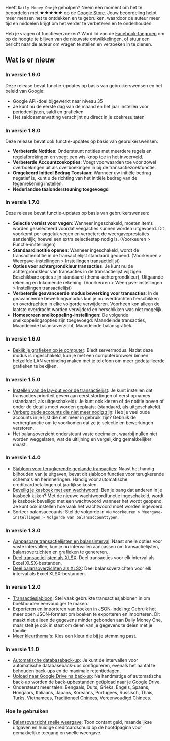Heeft `Daily Money One` je geholpen?  Neem een moment om het te beoordelen met ★★★★★ op de [Google Store](https://play.google.com/store/apps/details?id=com.colaorange.dailymoneyone). Jouw beoordeling helpt meer mensen het te ontdekken en te gebruiken, waardoor de auteur meer tijd en middelen krijgt om het verder te verbeteren en te onderhouden.

Heb je vragen of functieverzoeken? Word lid van de [Facebook-fangroep](https://www.facebook.com/colaorange.daily.money) om op de hoogte te blijven van de nieuwste ontwikkelingen, of stuur een bericht naar de auteur om vragen te stellen en verzoeken in te dienen.

## Wat is er nieuw

### In versie 1.9.0  
Deze release bevat functie-updates op basis van gebruikerswensen en het beleid van Google:
* Google API-doel bijgewerkt naar niveau 35  
* Je kunt nu de eerste dag van de maand en het jaar instellen voor periodenlijsten, saldi en grafieken  
* Het saldosamenvatting verschijnt nu direct in je zoekresultaten  

### In versie 1.8.0  
Deze release bevat ook functie-updates op basis van gebruikerswensen:
* **Verbeterde Notities**: Ondersteunt notities met meerdere regels en regelafbrekingen en voegt een wis-knop toe in het invoerveld.
* **Verbeterde Accountzoekopties**: Voegt voorwaarden toe voor zowel overboekingen uit als overboekingen in bij de transactiezoekfunctie.
* **Omgekeerd Initieel Bedrag Toestaan**: Wanneer uw initiële bedrag negatief is, kunt u de richting van het initiële bedrag van de tegenrekening instellen.
* **Nederlandse taalondersteuning toegevoegd**

### In versie 1.7.0  
Deze release bevat functie-updates op basis van gebruikerswensen:  
* **Selectie vereist voor vegen**: Wanneer ingeschakeld, moeten items worden geselecteerd voordat veegacties kunnen worden uitgevoerd. Dit voorkomt per ongeluk vegen en verbetert de weergaveprestaties aanzienlijk, hoewel een extra selectiestap nodig is. (Voorkeuren > Functie-instellingen)  
* **Standaard notitie openen**: Wanneer ingeschakeld, wordt de transactienotitie in de transactielijst standaard geopend. (Voorkeuren > Weergave-instellingen > Instellingen transactielijst)  
* **Opties voor achtergrondkleur transacties**: Je kunt nu de achtergrondkleur van transacties in de transactielijst wijzigen. Beschikbare opties zijn standaard (thema-achtergrondkleur), Uitgaande rekening en Inkomende rekening. (Voorkeuren > Weergave-instellingen > Instellingen transactielijst)  
* **Verbeterde geavanceerde modus bewerking voor transacties**: In de geavanceerde bewerkingsmodus kun je nu overdrachten herschikken en overdrachten in elke volgorde verwijderen. Voorheen kon alleen de laatste overdracht worden verwijderd en herschikken was niet mogelijk.  
* **Homescreen snelkoppeling-instellingen**: De volgende snelkoppelingsopties zijn toegevoegd: Maandeinde transacties, Maandeinde balansoverzicht, Maandeinde balansgrafiek.  

### In versie 1.6.0  
* [Bekijk je grafieken op je computer](https://youtu.be/Ag8cqg9gzi0): Biedt servermodus. Nadat deze modus is ingeschakeld, kun je met een computerbrowser binnen hetzelfde LAN verbinding maken met je telefoon om meer gedetailleerde grafieken te bekijken.

### In versie 1.5.0  
* [Instellen van de lay-out voor de transactielijst](https://youtu.be/TzQj2pY6sWs): Je kunt instellen dat transacties prioriteit geven aan eerst stortingen of eerst opnames (standaard, als uitgeschakeld). Je kunt ook kiezen of de notitie boven of onder de details moet worden geplaatst (standaard, als uitgeschakeld).  
* [Verberg oude accounts die niet meer nodig zijn](https://youtu.be/nKq7Mh_2nQA): Heb je veel oude accounts in je lijst die niet meer in gebruik zijn? Gebruik de verbergfunctie om te voorkomen dat ze je selectie en bewerkingen verstoren.  
* Het balansoverzicht ondersteunt vaste decimalen, waarbij nullen niet worden weggelaten, wat de uitlijning en vergelijking gemakkelijker maakt.  

### In versie 1.4.0  
* [Sjabloon voor terugkerende geplande transacties](https://youtu.be/TzQj2pY6sWs): Naast het handig bijhouden van je uitgaven, bevat dit sjabloon functies voor terugkerende schema's en herinneringen. Handig voor automatische creditcardbetalingen of jaarlijkse kosten.  
* [Beveilig je kasboek met een wachtwoord](https://youtu.be/peoYqNG_4pk): Ben je bang dat anderen in je kasboek kijken? Met de nieuwe wachtwoordfunctie ingeschakeld, wordt je kasboek beveiligd met een wachtwoord wanneer het wordt geopend. Je kunt ook instellen hoe vaak het wachtwoord moet worden ingevoerd.  
* Sorteer balansaccounts: Stel de volgorde in via `Voorkeuren > Weergave-instellingen > Volgorde van balansaccounttypen`.  

### In versie 1.3.0  
* [Aanpasbare transactielijsten en balansinterval](https://youtu.be/O7EcLN82qIU): Naast snelle opties voor vaste intervallen, kun je nu intervallen aanpassen om transactielijsten, balansoverzichten en grafieken te genereren.  
* [Deel transactielijsten als XLSX](https://youtu.be/Bf7j39fsCSc): Deel transacties voor elk interval als Excel XLSX-bestanden.  
* [Deel balansoverzichten als XLSX](https://youtu.be/kpxJxNsButA): Deel balansoverzichten voor elk interval als Excel XLSX-bestanden.  

### In versie 1.2.0  
* [Transactiesjabloon](https://youtu.be/CtfJ5BecZfY): Stel vaak gebruikte transactiesjablonen in om boekhouden eenvoudiger te maken.  
* [Exporteren en importeren van boeken in JSON-indeling](https://youtu.be/bHGEH7zcj78): Gebruik het meer open JSON-formaat om boeken te exporteren en importeren. Dit maakt niet alleen de gegevens minder gebonden aan Daily Money One, maar stelt je ook in staat om delen van je gegevens te delen met je familie.  
* [Meer kleurthema's](https://youtu.be/3Yw7m2AOvfc): Kies een kleur die bij je stemming past.  

### In versie 1.1.0  
* [Automatische databaseback-up](https://youtube.com/shorts/dWePWDncx0k): Je kunt de intervallen voor automatische databaseback-ups configureren, evenals het aantal te behouden back-ups en de maximale retentiedagen.  
* [Upload naar Google Drive na back-up](https://youtu.be/hOJdtKElLuw): Na handmatige of automatische back-up worden de back-upbestanden geüpload naar je Google Drive.  
* Ondersteunt meer talen: Bengaals, Duits, Grieks, Engels, Spaans, Hongaars, Italiaans, Japans, Koreaans, Portugees, Russisch, Thais, Turks, Vietnamees, Traditioneel Chinees, Vereenvoudigd Chinees.  

### Hoe te gebruiken  
 * [Balansoverzicht snelle weergave](https://youtu.be/66tJxSrI_vQ): Toon contant geld, maandelijkse uitgaven en huidige creditcardschuld op de hoofdpagina voor gemakkelijke toegang en snelle weergave.  